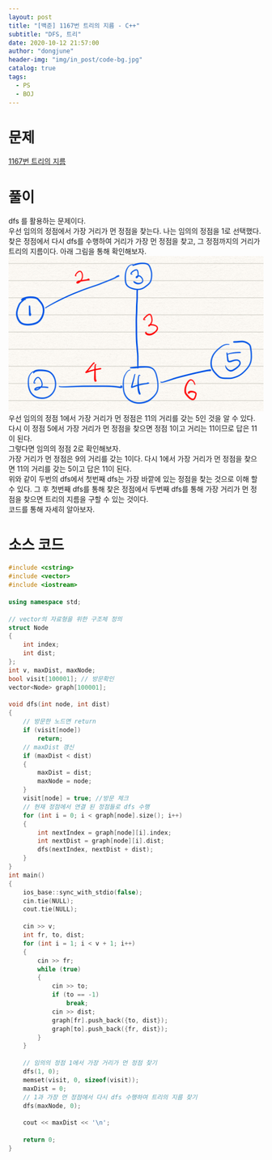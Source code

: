 ```yaml
---
layout: post
title: "[백준] 1167번 트리의 지름 - C++"
subtitle: "DFS, 트리"
date: 2020-10-12 21:57:00
author: "dongjune"
header-img: "img/in_post/code-bg.jpg"
catalog: true
tags:
  - PS
  - BOJ
---
```


# 문제

[1167번 트리의 지름](https://www.acmicpc.net/problem/1167)

# 풀이

dfs 를 활용하는 문제이다.  
우선 임의의 정점에서 가장 거리가 먼 정점을 찾는다. 나는 임의의 정점을 1로 선택했다.  
찾은 정점에서 다시 dfs를 수행하여 거리가 가장 먼 정점을 찾고, 그 정점까지의 거리가 트리의 지름이다. 아래 그림을 통해 확인해보자.  
![1](/assets/img/1167-1.png)  
우선 임의의 정점 1에서 가장 거리가 먼 정점은 11의 거리를 갖는 5인 것을 알 수 있다. 다시 이 정점 5에서 가장 거리가 먼 정점을 찾으면 정점 1이고 거리는 11이므로 답은 11이 된다.  
그렇다면 임의의 정점 2로 확인해보자.  
가장 거리가 먼 정점은 9의 거리를 갖는 1이다. 다시 1에서 가장 거리가 먼 정점을 찾으면 11의 거리를 갖는 5이고 답은 11이 된다.  
위와 같이 두번의 dfs에서 첫번째 dfs는 가장 바깥에 있는 정점을 찾는 것으로 이해 할 수 있다. 그 후 첫번째 dfs를 통해 찾은 정점에서 두번째 dfs를 통해 가장 거리가 먼 정점을 찾으면 트리의 지름을 구할 수 있는 것이다.  
코드를 통해 자세히 알아보자.

# 소스 코드

```c++
#include <cstring>
#include <vector>
#include <iostream>

using namespace std;

// vector의 자료형을 위한 구조체 정의
struct Node
{
    int index;
    int dist;
};
int v, maxDist, maxNode;
bool visit[100001]; // 방문확인
vector<Node> graph[100001];

void dfs(int node, int dist)
{
    // 방문한 노드면 return
    if (visit[node])
        return;
    // maxDist 갱신
    if (maxDist < dist)
    {
        maxDist = dist;
        maxNode = node;
    }
    visit[node] = true; //방문 체크
    // 현재 정점에서 연결 된 정점들로 dfs 수행
    for (int i = 0; i < graph[node].size(); i++)
    {
        int nextIndex = graph[node][i].index;
        int nextDist = graph[node][i].dist;
        dfs(nextIndex, nextDist + dist);
    }
}
int main()
{
    ios_base::sync_with_stdio(false);
    cin.tie(NULL);
    cout.tie(NULL);

    cin >> v;
    int fr, to, dist;
    for (int i = 1; i < v + 1; i++)
    {
        cin >> fr;
        while (true)
        {
            cin >> to;
            if (to == -1)
                break;
            cin >> dist;
            graph[fr].push_back({to, dist});
            graph[to].push_back({fr, dist});
        }
    }

    // 임의의 정점 1에서 가장 거리가 먼 정점 찾기
    dfs(1, 0);
    memset(visit, 0, sizeof(visit));
    maxDist = 0;
    // 1과 가장 먼 정점에서 다시 dfs 수행하여 트리의 지름 찾기
    dfs(maxNode, 0);

    cout << maxDist << '\n';

    return 0;
}
```
